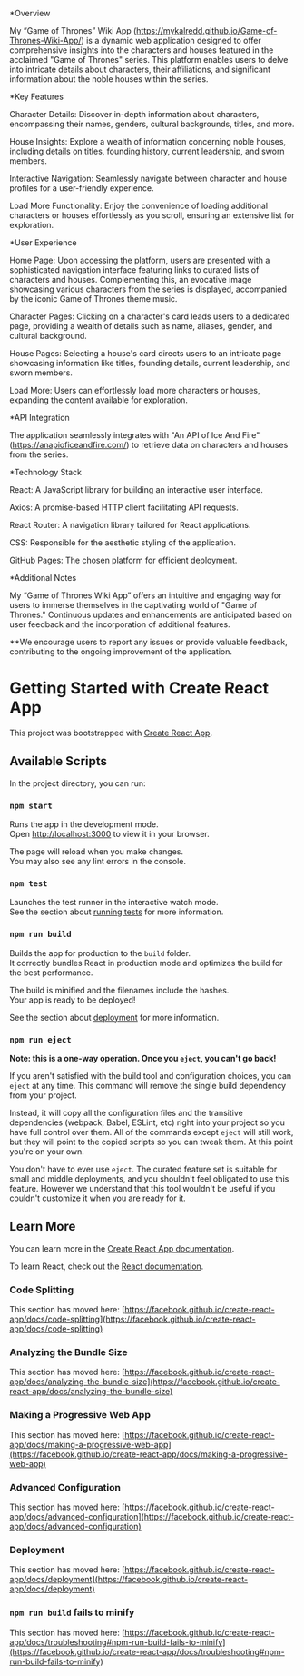*Overview

My “Game of Thrones” Wiki App (https://mykalredd.github.io/Game-of-Thrones-Wiki-App/) is a dynamic web application designed to offer comprehensive insights into the characters and houses featured in the acclaimed "Game of Thrones" series. This platform enables users to delve into intricate details about characters, their affiliations, and significant information about the noble houses within the series.

*Key Features

Character Details: Discover in-depth information about characters, encompassing their names, genders, cultural backgrounds, titles, and more.

House Insights: Explore a wealth of information concerning noble houses, including details on titles, founding history, current leadership, and sworn members.

Interactive Navigation: Seamlessly navigate between character and house profiles for a user-friendly experience.

Load More Functionality: Enjoy the convenience of loading additional characters or houses effortlessly as you scroll, ensuring an extensive list for exploration.

*User Experience

Home Page: Upon accessing the platform, users are presented with a sophisticated navigation interface featuring links to curated lists of characters and houses. Complementing this, an evocative image showcasing various characters from the series is displayed, accompanied by the iconic Game of Thrones theme music.

Character Pages: Clicking on a character's card leads users to a dedicated page, providing a wealth of details such as name, aliases, gender, and cultural background.

House Pages: Selecting a house's card directs users to an intricate page showcasing information like titles, founding details, current leadership, and sworn members.

Load More: Users can effortlessly load more characters or houses, expanding the content available for exploration.

*API Integration

The application seamlessly integrates with "An API of Ice And Fire" (https://anapioficeandfire.com/) to retrieve data on characters and houses from the series.

*Technology Stack

React: A JavaScript library for building an interactive user interface.

Axios: A promise-based HTTP client facilitating API requests.

React Router: A navigation library tailored for React applications.

CSS: Responsible for the aesthetic styling of the application.

GitHub Pages: The chosen platform for efficient deployment.

*Additional Notes

My “Game of Thrones Wiki App” offers an intuitive and engaging way for users to immerse themselves in the captivating world of "Game of Thrones." Continuous updates and enhancements are anticipated based on user feedback and the incorporation of additional features.

**We encourage users to report any issues or provide valuable feedback, contributing to the ongoing improvement of the application.



# Getting Started with Create React App

This project was bootstrapped with [Create React App](https://github.com/facebook/create-react-app).

## Available Scripts

In the project directory, you can run:

### `npm start`

Runs the app in the development mode.\
Open [http://localhost:3000](http://localhost:3000) to view it in your browser.

The page will reload when you make changes.\
You may also see any lint errors in the console.

### `npm test`

Launches the test runner in the interactive watch mode.\
See the section about [running tests](https://facebook.github.io/create-react-app/docs/running-tests) for more information.

### `npm run build`

Builds the app for production to the `build` folder.\
It correctly bundles React in production mode and optimizes the build for the best performance.

The build is minified and the filenames include the hashes.\
Your app is ready to be deployed!

See the section about [deployment](https://facebook.github.io/create-react-app/docs/deployment) for more information.

### `npm run eject`

**Note: this is a one-way operation. Once you `eject`, you can't go back!**

If you aren't satisfied with the build tool and configuration choices, you can `eject` at any time. This command will remove the single build dependency from your project.

Instead, it will copy all the configuration files and the transitive dependencies (webpack, Babel, ESLint, etc) right into your project so you have full control over them. All of the commands except `eject` will still work, but they will point to the copied scripts so you can tweak them. At this point you're on your own.

You don't have to ever use `eject`. The curated feature set is suitable for small and middle deployments, and you shouldn't feel obligated to use this feature. However we understand that this tool wouldn't be useful if you couldn't customize it when you are ready for it.

## Learn More

You can learn more in the [Create React App documentation](https://facebook.github.io/create-react-app/docs/getting-started).

To learn React, check out the [React documentation](https://reactjs.org/).

### Code Splitting

This section has moved here: [https://facebook.github.io/create-react-app/docs/code-splitting](https://facebook.github.io/create-react-app/docs/code-splitting)

### Analyzing the Bundle Size

This section has moved here: [https://facebook.github.io/create-react-app/docs/analyzing-the-bundle-size](https://facebook.github.io/create-react-app/docs/analyzing-the-bundle-size)

### Making a Progressive Web App

This section has moved here: [https://facebook.github.io/create-react-app/docs/making-a-progressive-web-app](https://facebook.github.io/create-react-app/docs/making-a-progressive-web-app)

### Advanced Configuration

This section has moved here: [https://facebook.github.io/create-react-app/docs/advanced-configuration](https://facebook.github.io/create-react-app/docs/advanced-configuration)

### Deployment

This section has moved here: [https://facebook.github.io/create-react-app/docs/deployment](https://facebook.github.io/create-react-app/docs/deployment)

### `npm run build` fails to minify

This section has moved here: [https://facebook.github.io/create-react-app/docs/troubleshooting#npm-run-build-fails-to-minify](https://facebook.github.io/create-react-app/docs/troubleshooting#npm-run-build-fails-to-minify)
